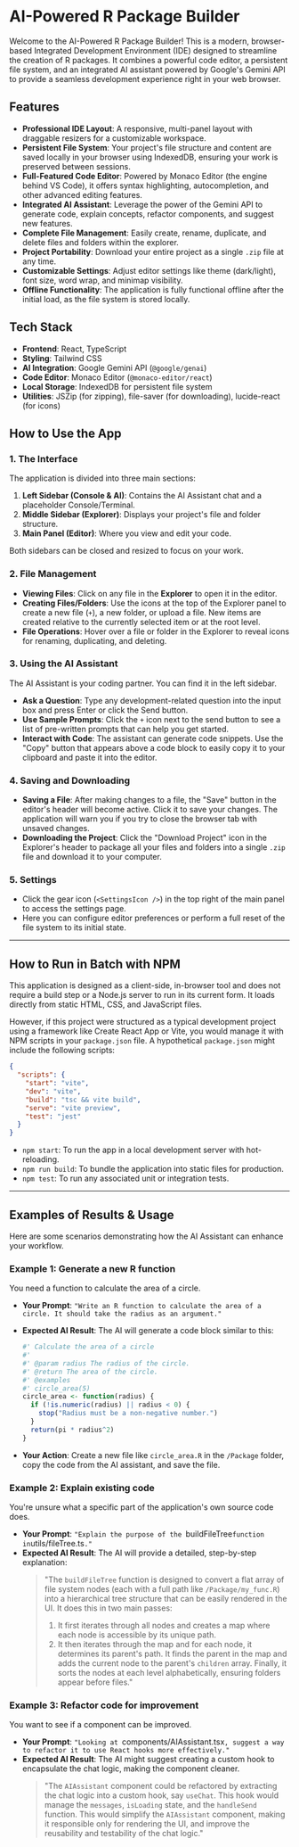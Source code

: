 
# AI-Powered R Package Builder

Welcome to the AI-Powered R Package Builder! This is a modern, browser-based Integrated Development Environment (IDE) designed to streamline the creation of R packages. It combines a powerful code editor, a persistent file system, and an integrated AI assistant powered by Google's Gemini API to provide a seamless development experience right in your web browser.

## Features

-   **Professional IDE Layout**: A responsive, multi-panel layout with draggable resizers for a customizable workspace.
-   **Persistent File System**: Your project's file structure and content are saved locally in your browser using IndexedDB, ensuring your work is preserved between sessions.
-   **Full-Featured Code Editor**: Powered by Monaco Editor (the engine behind VS Code), it offers syntax highlighting, autocompletion, and other advanced editing features.
-   **Integrated AI Assistant**: Leverage the power of the Gemini API to generate code, explain concepts, refactor components, and suggest new features.
-   **Complete File Management**: Easily create, rename, duplicate, and delete files and folders within the explorer.
-   **Project Portability**: Download your entire project as a single `.zip` file at any time.
-   **Customizable Settings**: Adjust editor settings like theme (dark/light), font size, word wrap, and minimap visibility.
-   **Offline Functionality**: The application is fully functional offline after the initial load, as the file system is stored locally.

## Tech Stack

-   **Frontend**: React, TypeScript
-   **Styling**: Tailwind CSS
-   **AI Integration**: Google Gemini API (`@google/genai`)
-   **Code Editor**: Monaco Editor (`@monaco-editor/react`)
-   **Local Storage**: IndexedDB for persistent file system
-   **Utilities**: JSZip (for zipping), file-saver (for downloading), lucide-react (for icons)

## How to Use the App

### 1. The Interface

The application is divided into three main sections:

1.  **Left Sidebar (Console & AI)**: Contains the AI Assistant chat and a placeholder Console/Terminal.
2.  **Middle Sidebar (Explorer)**: Displays your project's file and folder structure.
3.  **Main Panel (Editor)**: Where you view and edit your code.

Both sidebars can be closed and resized to focus on your work.

### 2. File Management

-   **Viewing Files**: Click on any file in the **Explorer** to open it in the editor.
-   **Creating Files/Folders**: Use the icons at the top of the Explorer panel to create a new file (`+`), a new folder, or upload a file. New items are created relative to the currently selected item or at the root level.
-   **File Operations**: Hover over a file or folder in the Explorer to reveal icons for renaming, duplicating, and deleting.

### 3. Using the AI Assistant

The AI Assistant is your coding partner. You can find it in the left sidebar.

-   **Ask a Question**: Type any development-related question into the input box and press Enter or click the Send button.
-   **Use Sample Prompts**: Click the `+` icon next to the send button to see a list of pre-written prompts that can help you get started.
-   **Interact with Code**: The assistant can generate code snippets. Use the "Copy" button that appears above a code block to easily copy it to your clipboard and paste it into the editor.

### 4. Saving and Downloading

-   **Saving a File**: After making changes to a file, the "Save" button in the editor's header will become active. Click it to save your changes. The application will warn you if you try to close the browser tab with unsaved changes.
-   **Downloading the Project**: Click the "Download Project" icon in the Explorer's header to package all your files and folders into a single `.zip` file and download it to your computer.

### 5. Settings

-   Click the gear icon (`<SettingsIcon />`) in the top right of the main panel to access the settings page.
-   Here you can configure editor preferences or perform a full reset of the file system to its initial state.

---

## How to Run in Batch with NPM

This application is designed as a client-side, in-browser tool and does not require a build step or a Node.js server to run in its current form. It loads directly from static HTML, CSS, and JavaScript files.

However, if this project were structured as a typical development project using a framework like Create React App or Vite, you would manage it with NPM scripts in your `package.json` file. A hypothetical `package.json` might include the following scripts:

```json
{
  "scripts": {
    "start": "vite",
    "dev": "vite",
    "build": "tsc && vite build",
    "serve": "vite preview",
    "test": "jest"
  }
}
```

-   `npm start`: To run the app in a local development server with hot-reloading.
-   `npm run build`: To bundle the application into static files for production.
-   `npm test`: To run any associated unit or integration tests.

---

## Examples of Results & Usage

Here are some scenarios demonstrating how the AI Assistant can enhance your workflow.

### Example 1: Generate a new R function

You need a function to calculate the area of a circle.

-   **Your Prompt**: `"Write an R function to calculate the area of a circle. It should take the radius as an argument."`
-   **Expected AI Result**: The AI will generate a code block similar to this:

    ```r
    #' Calculate the area of a circle
    #'
    #' @param radius The radius of the circle.
    #' @return The area of the circle.
    #' @examples
    #' circle_area(5)
    circle_area <- function(radius) {
      if (!is.numeric(radius) || radius < 0) {
        stop("Radius must be a non-negative number.")
      }
      return(pi * radius^2)
    }
    ```
-   **Your Action**: Create a new file like `circle_area.R` in the `/Package` folder, copy the code from the AI assistant, and save the file.

### Example 2: Explain existing code

You're unsure what a specific part of the application's own source code does.

-   **Your Prompt**: `"Explain the purpose of the `buildFileTree` function in `utils/fileTree.ts`."`
-   **Expected AI Result**: The AI will provide a detailed, step-by-step explanation:
    > "The `buildFileTree` function is designed to convert a flat array of file system nodes (each with a full path like `/Package/my_func.R`) into a hierarchical tree structure that can be easily rendered in the UI. It does this in two main passes:
    > 1.  It first iterates through all nodes and creates a map where each node is accessible by its unique path.
    > 2.  It then iterates through the map and for each node, it determines its parent's path. It finds the parent in the map and adds the current node to the parent's `children` array.
    > Finally, it sorts the nodes at each level alphabetically, ensuring folders appear before files."

### Example 3: Refactor code for improvement

You want to see if a component can be improved.

-   **Your Prompt**: `"Looking at `components/AIAssistant.tsx`, suggest a way to refactor it to use React hooks more effectively."`
-   **Expected AI Result**: The AI might suggest creating a custom hook to encapsulate the chat logic, making the component cleaner.
    > "The `AIAssistant` component could be refactored by extracting the chat logic into a custom hook, say `useChat`. This hook would manage the `messages`, `isLoading` state, and the `handleSend` function. This would simplify the `AIAssistant` component, making it responsible only for rendering the UI, and improve the reusability and testability of the chat logic."
